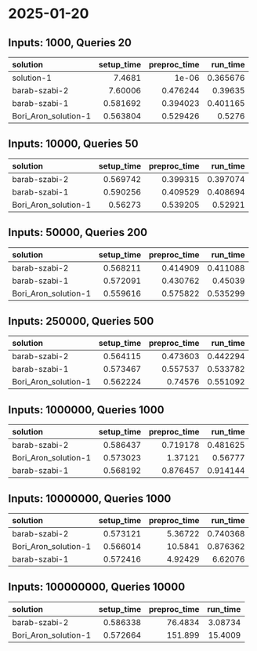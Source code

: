 # 2025-01-20

## Inputs: 1000, Queries 20

| solution             |   setup_time |   preproc_time |   run_time |
|:---------------------|-------------:|---------------:|-----------:|
| solution-1           |     7.4681   |       1e-06    |   0.365676 |
| barab-szabi-2        |     7.60006  |       0.476244 |   0.39635  |
| barab-szabi-1        |     0.581692 |       0.394023 |   0.401165 |
| Bori_Aron_solution-1 |     0.563804 |       0.529426 |   0.5276   |

## Inputs: 10000, Queries 50

| solution             |   setup_time |   preproc_time |   run_time |
|:---------------------|-------------:|---------------:|-----------:|
| barab-szabi-2        |     0.569742 |       0.399315 |   0.397074 |
| barab-szabi-1        |     0.590256 |       0.409529 |   0.408694 |
| Bori_Aron_solution-1 |     0.56273  |       0.539205 |   0.52921  |

## Inputs: 50000, Queries 200

| solution             |   setup_time |   preproc_time |   run_time |
|:---------------------|-------------:|---------------:|-----------:|
| barab-szabi-2        |     0.568211 |       0.414909 |   0.411088 |
| barab-szabi-1        |     0.572091 |       0.430762 |   0.45039  |
| Bori_Aron_solution-1 |     0.559616 |       0.575822 |   0.535299 |

## Inputs: 250000, Queries 500

| solution             |   setup_time |   preproc_time |   run_time |
|:---------------------|-------------:|---------------:|-----------:|
| barab-szabi-2        |     0.564115 |       0.473603 |   0.442294 |
| barab-szabi-1        |     0.573467 |       0.557537 |   0.533782 |
| Bori_Aron_solution-1 |     0.562224 |       0.74576  |   0.551092 |

## Inputs: 1000000, Queries 1000

| solution             |   setup_time |   preproc_time |   run_time |
|:---------------------|-------------:|---------------:|-----------:|
| barab-szabi-2        |     0.586437 |       0.719178 |   0.481625 |
| Bori_Aron_solution-1 |     0.573023 |       1.37121  |   0.56777  |
| barab-szabi-1        |     0.568192 |       0.876457 |   0.914144 |

## Inputs: 10000000, Queries 1000

| solution             |   setup_time |   preproc_time |   run_time |
|:---------------------|-------------:|---------------:|-----------:|
| barab-szabi-2        |     0.573121 |        5.36722 |   0.740368 |
| Bori_Aron_solution-1 |     0.566014 |       10.5841  |   0.876362 |
| barab-szabi-1        |     0.572416 |        4.92429 |   6.62076  |

## Inputs: 100000000, Queries 10000

| solution             |   setup_time |   preproc_time |   run_time |
|:---------------------|-------------:|---------------:|-----------:|
| barab-szabi-2        |     0.586338 |        76.4834 |    3.08734 |
| Bori_Aron_solution-1 |     0.572664 |       151.899  |   15.4009  |